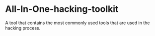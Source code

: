 # All-In-One-hacking-toolkit
A tool that contains the most commonly used tools that are used in the hacking process.
